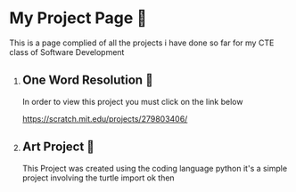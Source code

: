 # My Project Page :school:
This is a page complied of all the projects i have done so far for my CTE class of Software Development 

1. ## One Word Resolution :thought_balloon:
      In order to view this project you must click on the link below 

      https://scratch.mit.edu/projects/279803406/
      
2. ## Art Project :art: 
      This Project was created using the coding language python it's a simple project involving the turtle import
ok then 
